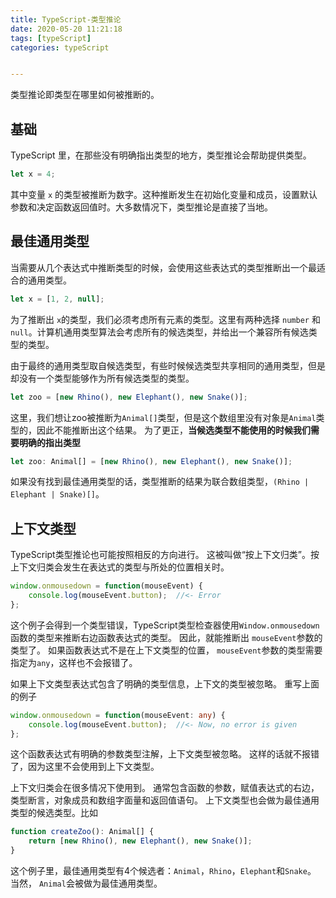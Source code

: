 ```yaml
---
title: TypeScript-类型推论
date: 2020-05-20 11:21:18
tags: [typeScript]
categories: typeScript


---
```


类型推论即类型在哪里如何被推断的。

## 基础

TypeScript 里，在那些没有明确指出类型的地方，类型推论会帮助提供类型。

```typescript
let x = 4;
```

其中变量 `x` 的类型被推断为数字。这种推断发生在初始化变量和成员，设置默认参数和决定函数返回值时。大多数情况下，类型推论是直接了当地。

## 最佳通用类型

当需要从几个表达式中推断类型的时候，会使用这些表达式的类型推断出一个最适合的通用类型。

```typescript
let x = [1, 2, null];
```

为了推断出 `x`的类型，我们必须考虑所有元素的类型。这里有两种选择 `number` 和 `null`。计算机通用类型算法会考虑所有的候选类型，并给出一个兼容所有候选类型的类型。

由于最终的通用类型取自候选类型，有些时候候选类型共享相同的通用类型，但是却没有一个类型能够作为所有候选类型的类型。

```typescript
let zoo = [new Rhino(), new Elephant(), new Snake()];
```

这里，我们想让zoo被推断为`Animal[]`类型，但是这个数组里没有对象是`Animal`类型的，因此不能推断出这个结果。 为了更正，**当候选类型不能使用的时候我们需要明确的指出类型**

```typescript
let zoo: Animal[] = [new Rhino(), new Elephant(), new Snake()];
```

如果没有找到最佳通用类型的话，类型推断的结果为联合数组类型，`(Rhino | Elephant | Snake)[]`。

## 上下文类型

TypeScript类型推论也可能按照相反的方向进行。 这被叫做“按上下文归类”。按上下文归类会发生在表达式的类型与所处的位置相关时。

```typescript
window.onmousedown = function(mouseEvent) {
    console.log(mouseEvent.button);  //<- Error
};
```

这个例子会得到一个类型错误，TypeScript类型检查器使用`Window.onmousedown`函数的类型来推断右边函数表达式的类型。 因此，就能推断出 `mouseEvent`参数的类型了。 如果函数表达式不是在上下文类型的位置， `mouseEvent`参数的类型需要指定为`any`，这样也不会报错了。

如果上下文类型表达式包含了明确的类型信息，上下文的类型被忽略。 重写上面的例子

```typescript
window.onmousedown = function(mouseEvent: any) {
    console.log(mouseEvent.button);  //<- Now, no error is given
};
```

这个函数表达式有明确的参数类型注解，上下文类型被忽略。 这样的话就不报错了，因为这里不会使用到上下文类型。

上下文归类会在很多情况下使用到。 通常包含函数的参数，赋值表达式的右边，类型断言，对象成员和数组字面量和返回值语句。 上下文类型也会做为最佳通用类型的候选类型。比如

```typescript
function createZoo(): Animal[] {
    return [new Rhino(), new Elephant(), new Snake()];
}
```

这个例子里，最佳通用类型有4个候选者：`Animal`，`Rhino`，`Elephant`和`Snake`。 当然， `Animal`会被做为最佳通用类型。

